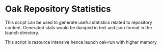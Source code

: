 # Oak Repository Statistics

This script can be used to generate useful statistics related to repository content.
Generated stats would be dumped in text and json format in the launch directory.

This script is resource intensive hence launch oak-run with higher memory